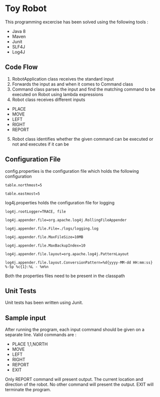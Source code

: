 # Toy Robot

This programming excercise has been solved using the following tools :

- Java 8
- Maven
- Junit
- SLF4J
- Log4J

## Code Flow
1. RobotApplication class receives the standard input
2. Forwards the input as and when it comes to Command class
3. Command class parses the input and find the matching command to be executed on Robot using lambda expressions
4. Robot class receives different inputs
- PLACE
- MOVE
- LEFT
- RIGHT
- REPORT
5. Robot class identifies whether the given command can be executed or not and executes if it can be

## Configuration File

config.properties is the configuration file which holds the following configuration

`table.northmost=5`

`table.eastmost=5`

log4j.properties holds the configuration file for logging

`log4j.rootLogger=TRACE, file`

`log4j.appender.file=org.apache.log4j.RollingFileAppender`

`log4j.appender.file.File=./logs/logging.log`

`log4j.appender.file.MaxFileSize=10MB`

`log4j.appender.file.MaxBackupIndex=10`

`log4j.appender.file.layout=org.apache.log4j.PatternLayout`

`log4j.appender.file.layout.ConversionPattern=%d{yyyy-MM-dd HH:mm:ss} %-5p %c{1}:%L - %m%n`

Both the properties files need to be present in the classpath


## Unit Tests

Unit tests has been written using Junit.

## Sample input

After running the program, each input command should be given on a separate line.
Valid commands are :
- PLACE 1,1,NORTH
- MOVE
- LEFT
- RIGHT
- REPORT
- EXIT

Only REPORT command will present output. The current location and direction of the robot.
No other command will present the output.
EXIT  will terminate the program.
